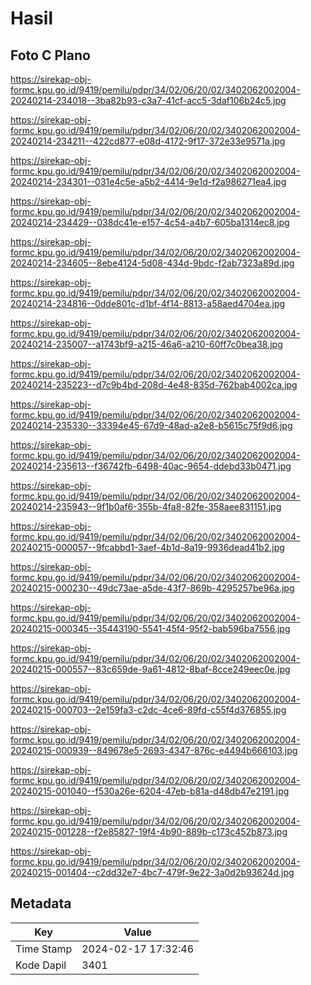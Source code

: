 # Hasil

## Foto C Plano

https://sirekap-obj-formc.kpu.go.id/9419/pemilu/pdpr/34/02/06/20/02/3402062002004-20240214-234018--3ba82b93-c3a7-41cf-acc5-3daf106b24c5.jpg

https://sirekap-obj-formc.kpu.go.id/9419/pemilu/pdpr/34/02/06/20/02/3402062002004-20240214-234211--422cd877-e08d-4172-9f17-372e33e9571a.jpg

https://sirekap-obj-formc.kpu.go.id/9419/pemilu/pdpr/34/02/06/20/02/3402062002004-20240214-234301--031e4c5e-a5b2-4414-9e1d-f2a986271ea4.jpg

https://sirekap-obj-formc.kpu.go.id/9419/pemilu/pdpr/34/02/06/20/02/3402062002004-20240214-234429--038dc41e-e157-4c54-a4b7-605ba1314ec8.jpg

https://sirekap-obj-formc.kpu.go.id/9419/pemilu/pdpr/34/02/06/20/02/3402062002004-20240214-234605--8ebe4124-5d08-434d-9bdc-f2ab7323a89d.jpg

https://sirekap-obj-formc.kpu.go.id/9419/pemilu/pdpr/34/02/06/20/02/3402062002004-20240214-234816--0dde801c-d1bf-4f14-8813-a58aed4704ea.jpg

https://sirekap-obj-formc.kpu.go.id/9419/pemilu/pdpr/34/02/06/20/02/3402062002004-20240214-235007--a1743bf9-a215-46a6-a210-60ff7c0bea38.jpg

https://sirekap-obj-formc.kpu.go.id/9419/pemilu/pdpr/34/02/06/20/02/3402062002004-20240214-235223--d7c9b4bd-208d-4e48-835d-762bab4002ca.jpg

https://sirekap-obj-formc.kpu.go.id/9419/pemilu/pdpr/34/02/06/20/02/3402062002004-20240214-235330--33394e45-67d9-48ad-a2e8-b5615c75f9d6.jpg

https://sirekap-obj-formc.kpu.go.id/9419/pemilu/pdpr/34/02/06/20/02/3402062002004-20240214-235613--f36742fb-6498-40ac-9654-ddebd33b0471.jpg

https://sirekap-obj-formc.kpu.go.id/9419/pemilu/pdpr/34/02/06/20/02/3402062002004-20240214-235943--9f1b0af6-355b-4fa8-82fe-358aee831151.jpg

https://sirekap-obj-formc.kpu.go.id/9419/pemilu/pdpr/34/02/06/20/02/3402062002004-20240215-000057--9fcabbd1-3aef-4b1d-8a19-9936dead41b2.jpg

https://sirekap-obj-formc.kpu.go.id/9419/pemilu/pdpr/34/02/06/20/02/3402062002004-20240215-000230--49dc73ae-a5de-43f7-869b-4295257be96a.jpg

https://sirekap-obj-formc.kpu.go.id/9419/pemilu/pdpr/34/02/06/20/02/3402062002004-20240215-000345--35443190-5541-45f4-95f2-bab596ba7556.jpg

https://sirekap-obj-formc.kpu.go.id/9419/pemilu/pdpr/34/02/06/20/02/3402062002004-20240215-000557--83c659de-9a61-4812-8baf-8cce249eec0e.jpg

https://sirekap-obj-formc.kpu.go.id/9419/pemilu/pdpr/34/02/06/20/02/3402062002004-20240215-000703--2e159fa3-c2dc-4ce6-89fd-c55f4d376855.jpg

https://sirekap-obj-formc.kpu.go.id/9419/pemilu/pdpr/34/02/06/20/02/3402062002004-20240215-000939--849678e5-2693-4347-876c-e4494b666103.jpg

https://sirekap-obj-formc.kpu.go.id/9419/pemilu/pdpr/34/02/06/20/02/3402062002004-20240215-001040--f530a26e-6204-47eb-b81a-d48db47e2191.jpg

https://sirekap-obj-formc.kpu.go.id/9419/pemilu/pdpr/34/02/06/20/02/3402062002004-20240215-001228--f2e85827-19f4-4b90-889b-c173c452b873.jpg

https://sirekap-obj-formc.kpu.go.id/9419/pemilu/pdpr/34/02/06/20/02/3402062002004-20240215-001404--c2dd32e7-4bc7-479f-9e22-3a0d2b93624d.jpg


## Metadata

| Key        | Value               |
| ---------- | ------------------- |
| Time Stamp | 2024-02-17 17:32:46 |
| Kode Dapil | 3401                |



